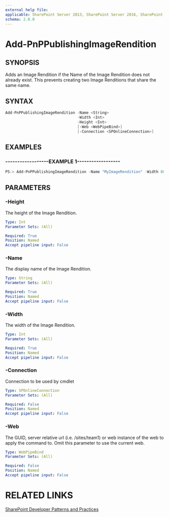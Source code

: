 ```yaml
---
external help file:
applicable: SharePoint Server 2013, SharePoint Server 2016, SharePoint Online
schema: 2.0.0
---
```

# Add-PnPPublishingImageRendition

## SYNOPSIS
Adds an Image Rendition if the Name of the Image Rendition does not already exist. This prevents creating two Image Renditions that share the same name.

## SYNTAX 

```powershell
Add-PnPPublishingImageRendition -Name <String>
                                -Width <Int>
                                -Height <Int>
                                [-Web <WebPipeBind>]
                                [-Connection <SPOnlineConnection>]
```

## EXAMPLES

### ------------------EXAMPLE 1------------------
```powershell
PS:> Add-PnPPublishingImageRendition -Name "MyImageRendition" -Width 800 -Height 600
```



## PARAMETERS

### -Height
The height of the Image Rendition.

```yaml
Type: Int
Parameter Sets: (All)

Required: True
Position: Named
Accept pipeline input: False
```

### -Name
The display name of the Image Rendition.

```yaml
Type: String
Parameter Sets: (All)

Required: True
Position: Named
Accept pipeline input: False
```

### -Width
The width of the Image Rendition.

```yaml
Type: Int
Parameter Sets: (All)

Required: True
Position: Named
Accept pipeline input: False
```

### -Connection
Connection to be used by cmdlet

```yaml
Type: SPOnlineConnection
Parameter Sets: (All)

Required: False
Position: Named
Accept pipeline input: False
```

### -Web
The GUID, server relative url (i.e. /sites/team1) or web instance of the web to apply the command to. Omit this parameter to use the current web.

```yaml
Type: WebPipeBind
Parameter Sets: (All)

Required: False
Position: Named
Accept pipeline input: False
```

# RELATED LINKS

[SharePoint Developer Patterns and Practices](http://aka.ms/sppnp)